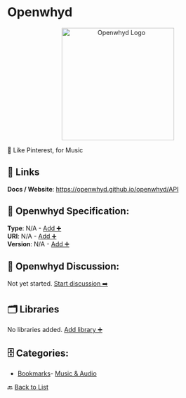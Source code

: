 # Openwhyd
<p align="center">
    <img width="256" src="https://raw.githubusercontent.com/apis-list/apis-list/main/apis/openwhyd/logo_256x256.png" alt="Openwhyd Logo"/>
</p>
💎 Like Pinterest, for Music

##  🔗 Links
**Docs / Website**: https://openwhyd.github.io/openwhyd/API

## 🧬 Openwhyd Specification:
**Type**: N/A - [Add ➕](https://github.com/apis-list/apis-list/edit/main/apis.yaml#L14398)  
**URI**: N/A - [Add ➕](https://github.com/apis-list/apis-list/edit/main/apis.yaml#L14398)  
**Version**: N/A - [Add ➕](https://github.com/apis-list/apis-list/edit/main/apis.yaml#L14398)

## 💬 Openwhyd Discussion:
Not yet started. [Start discussion ➡️](https://github.com/apis-list/apis-list/discussions/new)

## 🗂️ Libraries

No libraries added. [Add library ➕](https://github.com/apis-list/apis-list/edit/main/apis.yaml#L14398)    


## 🗄️ Categories:
- [Bookmarks](https://github.com/apis-list/apis-list#bookmarks-)- [Music & Audio](https://github.com/apis-list/apis-list#music--audio-)

🔙  [Back to List](https://github.com/apis-list/apis-list)
